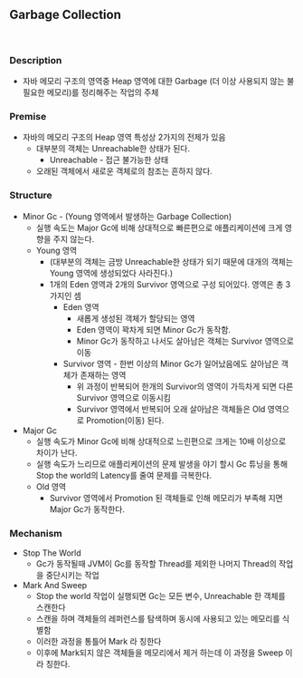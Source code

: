 ## Garbage Collection

<br>

### Description

- 자바 메모리 구조의 영역중 Heap 영역에 대한 Garbage (더 이상 사용되지 않는 불필요한 메모리)를 정리해주는 작업의 주체

### Premise

- 자바의 메모리 구조의 Heap 영역 특성상 2가지의 전제가 있음
    - 대부분의 객체는 Unreachable한 상태가 된다.
        - Unreachable - 접근 불가능한 상태
    - 오래된 객체에서 새로운 객체로의 참조는 흔하지 않다.

### Structure

- Minor Gc - (Young 영역에서 발생하는 Garbage Collection)
    - 실행 속도는 Major Gc에 비해 상대적으로 빠른편으로 애플리케이션에 크게 영향을 주지 않는다.
    - Young 영역
        - (대부분의 객체는 금방 Unreachable한 상태가 되기 때문에 대개의 객체는 Young 영역에 생성되었다 사라진다.)
        - 1개의 Eden 영역과 2개의 Survivor 영역으로 구성 되어있다. 영역은 총 3가지인 셈
            - Eden 영역
                - 새롭게 생성된 객체가 할당되는 영역
                - Eden 영역이 꽉차게 되면 Minor Gc가 동작함.
                - Minor Gc가 동작하고 나서도 살아남은 객체는 Survivor 영역으로 이동
            - Survivor 영역 - 한번 이상의 Minor Gc가 일어났음에도 살아남은 객체가 존재하는 영역
                - 위 과정이 반복되어 한개의 Survivor의 영역이 가득차게 되면 다른 Survivor 영역으로 이동시킴
                - Survivor 영역에서 반복되어 오래 살아남은 객체들은 Old 영역으로 Promotion(이동) 된다.
- Major Gc
    - 실행 속도가 Minor Gc에 비해 상대적으로 느린편으로 크게는 10배 이상으로 차이가 난다.
    - 실행 속도가 느리므로 애플리케이션의 문제 발생을 야기 할시 Gc 튜닝을 통해 Stop the world의 Latency를 줄여 문제를 극복한다.
    - Old 영역
        - Survivor 영역에서 Promotion 된 객체들로 인해 메모리가 부족해 지면 Major Gc가 동작한다.

### Mechanism

- Stop The World
    - Gc가 동작될때 JVM이 Gc를 동작할 Thread를 제외한 나머지 Thread의 작업을 중단시키는 작업
- Mark And Sweep
    - Stop the world 작업이 실행되면 Gc는 모든 변수, Unreachable 한 객체를 스캔한다
    - 스캔을 하며 객체들의 레퍼런스를 탐색하며 동시에 사용되고 있는 메모리를 식별함
    - 이러한 과정을 통틀어 Mark 라 칭한다
    - 이후에 Mark되지 않은 객체들을 메모리에서 제거 하는데 이 과정을 Sweep 이라 칭한다.